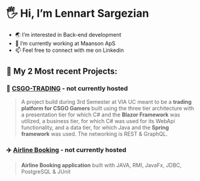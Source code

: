 # 🖐 Hi, I’m Lennart Sargezian
- 🌏 I’m interested in Back-end development
- 🚧 I’m currently working at Maanson ApS
- 📫 Feel free to connect with me on Linkedin

## 💼 My 2 Most recent Projects:

### 🔫 [CSGO-TRADING](https://github.com/Lennart1997/SEPCSTier1) - not currently hosted
>A project build during 3rd Semester at VIA UC meant to be a **trading platform for CSGO Gamers** built using the three tier architecture with a presentation tier for which C# and the **Blazor Framework** was utilized, a business tier, for which C# was used for its WebApi functionality, and a data tier, for which Java and the **Spring framework** was used. The networking is REST & GraphQL.

### ✈️ [Airline Booking](https://github.com/Lennart1997/AirlineBooking) - not currently hosted
> **Airline Booking application** built with JAVA, RMI, JavaFx, JDBC, PostgreSQL & JUnit

